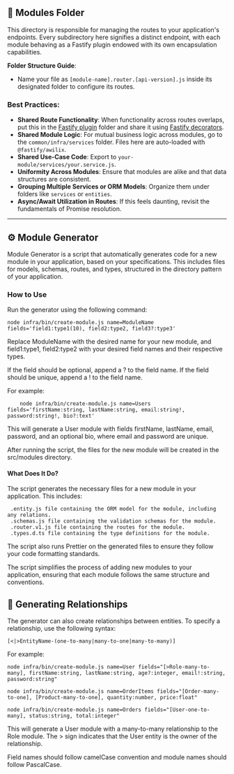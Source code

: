 ## 🧩 Modules Folder

This directory is responsible for managing the routes to your application's endpoints. Every subdirectory here signifies a distinct endpoint, with each module behaving as a Fastify plugin endowed with its own encapsulation capabilities.

**Folder Structure Guide**:
- Name your file as `[module-name].router.[api-version].js` inside its designated folder to configure its routes.

### Best Practices:

- **Shared Route Functionality**: When functionality across routes overlaps, put this in the [Fastify
  plugin](https://www.fastify.io/docs/latest/Plugins/) folder and share it using [Fastify decorators](https://www.fastify.io/docs/latest/Decorators/).
- **Shared Module Logic**: For mutual business logic across modules, go to the `common/infra/services` folder. Files here are auto-loaded with `@fastify/awilix`.
- **Shared Use-Case Code**: Export to `your-module/services/your.service.js`.
- **Uniformity Across Modules**: Ensure that modules are alike and that data structures are consistent.
- **Grouping Multiple Services or ORM Models**: Organize them under folders like `services` or `entities`.
- **Async/Await Utilization in Routes**: If this feels daunting, revisit the fundamentals of Promise resolution.

---
## ⚙️ Module Generator

Module Generator is a script that automatically generates code for a new module in your application, based on your specifications. This includes files for models, schemas, routes, and types, structured in the directory pattern of your application.

### How to Use

Run the generator using the following command:

```shell
node infra/bin/create-module.js name=ModuleName fields='field1:type1(10), field2:type2, field3?:type3'
```
Replace ModuleName with the desired name for your new module, and field1:type1, field2:type2 with your desired field names and their respective types.

If the field should be optional, append a ? to the field name. If the field should be unique, append a ! to the field name.

For example:

```shell
    node infra/bin/create-module.js name=Users fields='firstName:string, lastName:string, email:string!, password:string!, bio?:text'
```

This will generate a User module with fields firstName, lastName, email, password, and an optional bio, where email and password are unique.

After running the script, the files for the new module will be created in the src/modules directory.


#### What Does It Do?

The script generates the necessary files for a new module in your application. This includes:

     .entity.js file containing the ORM model for the module, including any relations.
     .schemas.js file containing the validation schemas for the module.
     .router.v1.js file containing the routes for the module.
     .types.d.ts file containing the type definitions for the module.

The script also runs Prettier on the generated files to ensure they follow your code formatting standards.

The script simplifies the process of adding new modules to your application, ensuring that each module follows the same structure and conventions.

## 🔗 Generating Relationships

The generator can also create relationships between entities. To specify a relationship, use the following syntax:

`[<|>EntityName-(one-to-many|many-to-one|many-to-many)]`

For example:

```shell
node infra/bin/create-module.js name=User fields="[>Role-many-to-many], firstName:string, lastName:string, age?:integer, email!:string, password:string"
```

```shell
node infra/bin/create-module.js name=OrderItems fields="[Order-many-to-one], [Product-many-to-one], quantity:number, price:float"
```

```shell
node infra/bin/create-module.js name=Orders fields="[User-one-to-many], status:string, total:integer"
```

This will generate a User module with a many-to-many relationship to the Role module. The > sign indicates that the User entity is the owner of the relationship.

Field names should follow camelCase convention and module names should follow PascalCase.
